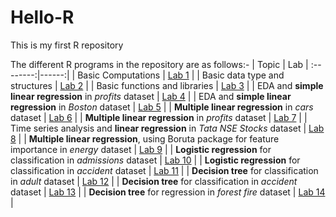 # Hello-R
This is my first R repository

The different R programs in the repository are as follows:-
|  Topic  | Lab |
:--------:|------:|
| Basic Computations | [Lab 1](https://github.com/ipshitag/Hello-R/blob/master/Lab%201.ipynb) |
| Basic data type and structures | [Lab 2](https://github.com/ipshitag/Hello-R/blob/master/Lab2.ipynb) |
| Basic functions and libraries | [Lab 3](https://github.com/ipshitag/Hello-R/blob/master/Lab3.ipynb) |
| EDA and **simple linear regression** in *profits* dataset | [Lab 4](https://github.com/ipshitag/Hello-R/blob/master/CAT1.ipynb) |
| EDA and **simple linear regression** in *Boston* dataset | [Lab 5](https://github.com/ipshitag/Hello-R/blob/master/Lab%205.ipynb) |
| **Multiple linear regression** in *cars* dataset | [Lab 6](https://github.com/ipshitag/Hello-R/blob/master/Lab6.ipynb) |
| **Multiple linear regression** in *profits* dataset | [Lab 7](https://github.com/ipshitag/Hello-R/blob/master/CIA_16thMarch.ipynb) |
| Time series analysis and **linear regression** in *Tata NSE Stocks* dataset | [Lab 8](https://github.com/ipshitag/Hello-R/blob/master/Lab8.ipynb) |
| **Multiple linear regression**, using Boruta package for feature importance in *energy* dataset | [Lab 9](https://github.com/ipshitag/Hello-R/blob/master/Lab%209.ipynb) |
| **Logistic regression** for classification in *admissions* dataset | [Lab 10](https://github.com/ipshitag/Hello-R/blob/master/Lab10.Rmd) |
| **Logistic regression** for classification in *accident* dataset | [Lab 11](https://github.com/ipshitag/Hello-R/blob/master/Lab11.Rmd) |
| **Decision tree** for classification in *adult* dataset | [Lab 12](https://github.com/ipshitag/Hello-R/blob/master/Lab12.Rmd) |
| **Decision tree** for classification in *accident* dataset | [Lab 13](https://github.com/ipshitag/Hello-R/blob/master/Lab13.Rmd) |
| **Decision tree** for regression in *forest fire* dataset | [Lab 14](https://github.com/ipshitag/Hello-R/blob/master/Lab%2014.Rmd) |

